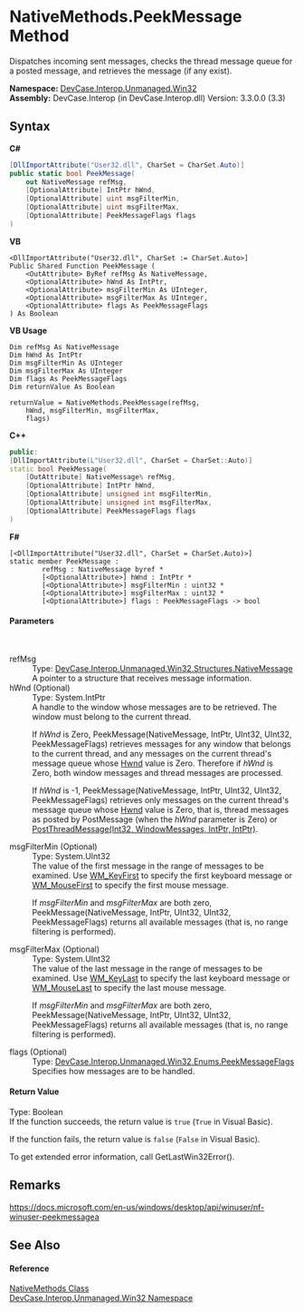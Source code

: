# NativeMethods.PeekMessage Method 
 

Dispatches incoming sent messages, checks the thread message queue for a posted message, and retrieves the message (if any exist).

**Namespace:**&nbsp;<a href="N_DevCase_Interop_Unmanaged_Win32">DevCase.Interop.Unmanaged.Win32</a><br />**Assembly:**&nbsp;DevCase.Interop (in DevCase.Interop.dll) Version: 3.3.0.0 (3.3)

## Syntax

**C#**<br />
``` C#
[DllImportAttribute("User32.dll", CharSet = CharSet.Auto)]
public static bool PeekMessage(
	out NativeMessage refMsg,
	[OptionalAttribute] IntPtr hWnd,
	[OptionalAttribute] uint msgFilterMin,
	[OptionalAttribute] uint msgFilterMax,
	[OptionalAttribute] PeekMessageFlags flags
)
```

**VB**<br />
``` VB
<DllImportAttribute("User32.dll", CharSet := CharSet.Auto>]
Public Shared Function PeekMessage ( 
	<OutAttribute> ByRef refMsg As NativeMessage,
	<OptionalAttribute> hWnd As IntPtr,
	<OptionalAttribute> msgFilterMin As UInteger,
	<OptionalAttribute> msgFilterMax As UInteger,
	<OptionalAttribute> flags As PeekMessageFlags
) As Boolean
```

**VB Usage**<br />
``` VB Usage
Dim refMsg As NativeMessage
Dim hWnd As IntPtr
Dim msgFilterMin As UInteger
Dim msgFilterMax As UInteger
Dim flags As PeekMessageFlags
Dim returnValue As Boolean

returnValue = NativeMethods.PeekMessage(refMsg, 
	hWnd, msgFilterMin, msgFilterMax, 
	flags)
```

**C++**<br />
``` C++
public:
[DllImportAttribute(L"User32.dll", CharSet = CharSet::Auto)]
static bool PeekMessage(
	[OutAttribute] NativeMessage% refMsg, 
	[OptionalAttribute] IntPtr hWnd, 
	[OptionalAttribute] unsigned int msgFilterMin, 
	[OptionalAttribute] unsigned int msgFilterMax, 
	[OptionalAttribute] PeekMessageFlags flags
)
```

**F#**<br />
``` F#
[<DllImportAttribute("User32.dll", CharSet = CharSet.Auto)>]
static member PeekMessage : 
        refMsg : NativeMessage byref * 
        [<OptionalAttribute>] hWnd : IntPtr * 
        [<OptionalAttribute>] msgFilterMin : uint32 * 
        [<OptionalAttribute>] msgFilterMax : uint32 * 
        [<OptionalAttribute>] flags : PeekMessageFlags -> bool 

```


#### Parameters
&nbsp;<dl><dt>refMsg</dt><dd>Type: <a href="T_DevCase_Interop_Unmanaged_Win32_Structures_NativeMessage">DevCase.Interop.Unmanaged.Win32.Structures.NativeMessage</a><br />A pointer to a structure that receives message information.</dd><dt>hWnd (Optional)</dt><dd>Type: System.IntPtr<br />A handle to the window whose messages are to be retrieved. The window must belong to the current thread. 

 If *hWnd* is Zero, PeekMessage(NativeMessage, IntPtr, UInt32, UInt32, PeekMessageFlags) retrieves messages for any window that belongs to the current thread, and any messages on the current thread's message queue whose <a href="F_DevCase_Interop_Unmanaged_Win32_Structures_NativeMessage_Hwnd">Hwnd</a> value is Zero. Therefore if *hWnd* is Zero, both window messages and thread messages are processed. 

 If *hWnd* is -1, PeekMessage(NativeMessage, IntPtr, UInt32, UInt32, PeekMessageFlags) retrieves only messages on the current thread's message queue whose <a href="F_DevCase_Interop_Unmanaged_Win32_Structures_NativeMessage_Hwnd">Hwnd</a> value is Zero, that is, thread messages as posted by PostMessage (when the *hWnd* parameter is Zero) or <a href="M_DevCase_Interop_Unmanaged_Win32_NativeMethods_PostThreadMessage">PostThreadMessage(Int32, WindowMessages, IntPtr, IntPtr)</a>.</dd><dt>msgFilterMin (Optional)</dt><dd>Type: System.UInt32<br />The value of the first message in the range of messages to be examined. Use <a href="T_DevCase_Interop_Unmanaged_Win32_Enums_WindowMessages">WM_KeyFirst</a> to specify the first keyboard message or <a href="T_DevCase_Interop_Unmanaged_Win32_Enums_WindowMessages">WM_MouseFirst</a> to specify the first mouse message. 

 If *msgFilterMin* and *msgFilterMax* are both zero, PeekMessage(NativeMessage, IntPtr, UInt32, UInt32, PeekMessageFlags) returns all available messages (that is, no range filtering is performed).</dd><dt>msgFilterMax (Optional)</dt><dd>Type: System.UInt32<br />The value of the last message in the range of messages to be examined. Use <a href="T_DevCase_Interop_Unmanaged_Win32_Enums_WindowMessages">WM_KeyLast</a> to specify the last keyboard message or <a href="T_DevCase_Interop_Unmanaged_Win32_Enums_WindowMessages">WM_MouseLast</a> to specify the last mouse message. 

 If *msgFilterMin* and *msgFilterMax* are both zero, PeekMessage(NativeMessage, IntPtr, UInt32, UInt32, PeekMessageFlags) returns all available messages (that is, no range filtering is performed).</dd><dt>flags (Optional)</dt><dd>Type: <a href="T_DevCase_Interop_Unmanaged_Win32_Enums_PeekMessageFlags">DevCase.Interop.Unmanaged.Win32.Enums.PeekMessageFlags</a><br />Specifies how messages are to be handled.</dd></dl>

#### Return Value
Type: Boolean<br />If the function succeeds, the return value is `true` (`True` in Visual Basic). 

 If the function fails, the return value is `false` (`False` in Visual Basic). 

 To get extended error information, call GetLastWin32Error().

## Remarks
<a href="https://docs.microsoft.com/en-us/windows/desktop/api/winuser/nf-winuser-peekmessagea" target="_blank">https://docs.microsoft.com/en-us/windows/desktop/api/winuser/nf-winuser-peekmessagea</a>

## See Also


#### Reference
<a href="T_DevCase_Interop_Unmanaged_Win32_NativeMethods">NativeMethods Class</a><br /><a href="N_DevCase_Interop_Unmanaged_Win32">DevCase.Interop.Unmanaged.Win32 Namespace</a><br />